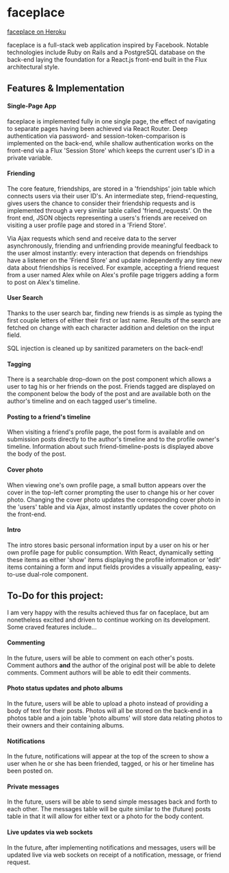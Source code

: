 # faceplace

[faceplace on Heroku](http://www.faceplace.io)

faceplace is a full-stack web application inspired by Facebook. Notable technologies include Ruby on Rails and a PostgreSQL database on the back-end laying the foundation for a React.js front-end built in the Flux architectural style.

## Features & Implementation

#### Single-Page App

faceplace is implemented fully in one single page, the effect of navigating to separate pages having been achieved via React Router. Deep authentication via password- and session-token-comparison is implemented on the back-end, while shallow authentication works on the front-end via a Flux 'Session Store' which keeps the current user's ID in a private variable.

#### Friending

The core feature, friendships, are stored in a 'friendships' join table which connects users via their user ID's. An intermediate step, friend-requesting, gives users the chance to consider their friendship requests and is implemented through a very similar table called 'friend_requests'. On the front end, JSON objects representing a users's friends are received on visiting a user profile page and stored in a 'Friend Store'.

Via Ajax requests which send and receive data to the server asynchronously, friending and unfriending provide meaningful feedback to the user almost instantly: every interaction that depends on friendships have a listener on the 'Friend Store' and update independently any time new data about friendships is received. For example, accepting a friend request from a user named Alex while on Alex's profile page triggers adding a form to post on Alex's timeline.

#### User Search

Thanks to the user search bar, finding new friends is as simple as typing the first couple letters of either their first or last name. Results of the search are fetched on change with each character addition and deletion on the input field.

SQL injection is cleaned up by sanitized parameters on the back-end!

#### Tagging

There is a searchable drop-down on the post component which allows a user to tag his or her friends on the post. Friends tagged are displayed on the component below the body of the post and are available both on the author's timeline and on each tagged user's timeline.

#### Posting to a friend's timeline

When visiting a friend's profile page, the post form is available and on submission posts directly to the author's timeline and to the profile owner's timeline. Information about such friend-timeline-posts is displayed above the body of the post.

#### Cover photo

When viewing one's own profile page, a small button appears over the cover in the top-left corner prompting the user to change his or her cover photo. Changing the cover photo updates the corresponding cover photo in the 'users' table and via Ajax, almost instantly updates the cover photo on the front-end.

#### Intro

The intro stores basic personal information input by a user on his or her own profile page for public consumption. With React, dynamically setting these items as either 'show' items displaying the profile information or 'edit' items containing a form and input fields provides a visually appealing, easy-to-use dual-role component.

## To-Do for this project:

I am very happy with the results achieved thus far on faceplace, but am nonetheless excited and driven to continue working on its development. Some craved features include...

#### Commenting

In the future, users will be able to comment on each other's posts. Comment authors **and** the author of the original post will be able to delete comments. Comment authors will be able to edit their comments.

#### Photo status updates and photo albums

In the future, users will be able to upload a photo instead of providing a body of text for their posts. Photos will all be stored on the back-end in a photos table and a join table 'photo albums' will store data relating photos to their owners and their containing albums.

#### Notifications

In the future, notifications will appear at the top of the screen to show a user when he or she has been friended, tagged, or his or her timeline has been posted on.

#### Private messages

In the future, users will be able to send simple messages back and forth to each other. The messages table will be quite similar to the (future) posts table in that it will allow for either text or a photo for the body content.

#### Live updates via web sockets

In the future, after implementing notifications and messages, users will be updated live via web sockets on receipt of a notification, message, or friend request.
